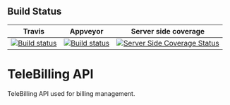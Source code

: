 Build Status
------------

|Travis| Appveyor | Server side coverage|
|:------:|:------:|:------:|
|[![Build status](https://api.travis-ci.org/ankit213/TeleBillingAPI.svg)](https://travis-ci.org/ankit213/TeleBillingAPI)|[![Build status](https://ci.appveyor.com/api/projects/status/32r7s2skrgm9ubva?svg=true)](https://ci.appveyor.com/project/Ankit/telebillingapi)|[![Server Side Coverage Status](https://img.shields.io/codecov/c/github/Promact/oauth-server/codecovIntegration.svg)](https://codecov.io/gh/ankit213/TeleBillingAPI)|

# TeleBilling API
TeleBilling API used for billing management.
